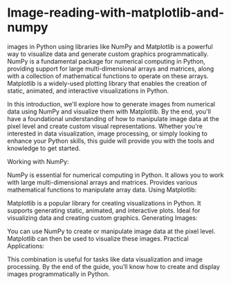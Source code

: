 # Image-reading-with-matplotlib-and-numpy

images in Python using libraries like NumPy and Matplotlib is a powerful way to visualize data and generate custom graphics programmatically. NumPy is a fundamental package for numerical computing in Python, providing support for large multi-dimensional arrays and matrices, along with a collection of mathematical functions to operate on these arrays. Matplotlib is a widely-used plotting library that enables the creation of static, animated, and interactive visualizations in Python.

In this introduction, we'll explore how to generate images from numerical data using NumPy and visualize them with Matplotlib. By the end, you'll have a foundational understanding of how to manipulate image data at the pixel level and create custom visual representations. Whether you're interested in data visualization, image processing, or simply looking to enhance your Python skills, this guide will provide you with the tools and knowledge to get started.

Working with NumPy:

NumPy is essential for numerical computing in Python.
It allows you to work with large multi-dimensional arrays and matrices.
Provides various mathematical functions to manipulate array data.
Using Matplotlib:

Matplotlib is a popular library for creating visualizations in Python.
It supports generating static, animated, and interactive plots.
Ideal for visualizing data and creating custom graphics.
Generating Images:

You can use NumPy to create or manipulate image data at the pixel level.
Matplotlib can then be used to visualize these images.
Practical Applications:

This combination is useful for tasks like data visualization and image processing.
By the end of the guide, you’ll know how to create and display images programmatically in Python.
